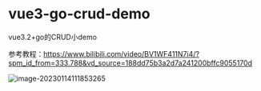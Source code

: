 # vue3-go-crud-demo
vue3.2+go的CRUD小demo

参考教程：https://www.bilibili.com/video/BV1WF411N7i4/?spm_id_from=333.788&vd_source=188dd75b3a2d7a241200bffc9055170d

![image-20230114111853265](http://images.xcmwh0929.top/img/image-20230114111853265.png?e=9000000000&token=fYfVln4i-JYhERQoge9-fk9Gzza-ShH9MNoJ7mET:bOXh_Ho-lGfVfn3S_yov1qhy8Fo=)

